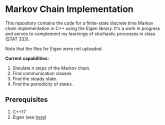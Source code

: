 # Markov Chain Implementation

This repository contains the code for a finite-state discrete time Markov chain implementation in C++ using the Eigen library. It's a work in progress and serves to complement my learnings of stochastic processes in class (STAT 333).

Note that the files for Eigen were not uploaded.

**Current capabilities:**

1. Simulate $n$ steps of the Markov chain.
1. Find communication classes.
1. Find the steady state.
1. Find the periodicity of states.

## Prerequisites

1. C++17
1. Eigen (see [here](https://eigen.tuxfamily.org/dox/GettingStarted.html))
